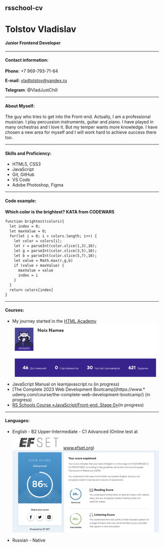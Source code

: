 ## rsschool-cv

# Tolstov Vladislav

#### Junior Frontend Developer

--------

#### Contact information:

**Phone**: +7 969-793-71-64

**E-mail**: vladtolstov@yandex.ru

**Telegram**: @VladJustChill


--------

#### About Myself: 

The guy who tries to get into the Front-end. Actually, I am a professional musician. I play percussion instruments, guitar and piano. I have played in many orchestras and I love it. But my temper wants more knowledge. I have chosen a new area for myself and I will work hard to achieve success there too.

--------

#### Skills and Proficiency:

* HTML5, CSS3
* JavaScript 
* Git, GitHub
* VS Code
* Adobe Photoshop, Figma
  
--------

#### Code example:

**Which color is the brightest? KATA from CODEWARS**

~~~
function brightest(colors){
  let index = 0;
  let maxValue = 0;
  for(let i = 0; i < colors.length; i++) {
    let color = colors[i];
    let r = parseInt(color.slice(1,3),16);
    let g = parseInt(color.slice(3,5),16);
    let b = parseInt(color.slice(5,7),16);
    let value = Math.max(r,g,b)
    if (value > maxValue) {
      maxValue = value
      index = i
    }
  }
  return colors[index]
}
~~~

--------

#### Courses:

* My journey started in the [HTML Academy](https://htmlacademy.ru/study)
  ![HTML-Profile](/img/HTML%20Academy.png)
* JavaScript Manual on learnjavascript.ru (in progress)
* [The Complete 2023 Web Development Bootcamp](https://www.* udemy.com/course/the-complete-web-development-bootcamp/) (in progress)
* [RS Schools Course «JavaScript/Front-end. Stage 0»](https://rs.school/)(in progress)

--------

#### Languages:

* English  - B2 Upper-Intermediate - C1 Advanced (Online test at ![EFSET- logo](/img/EFSET%20-%20logo%20.png) www.efset.org)
![EFSET](/img/EFSET.png)

* Russian - Native

